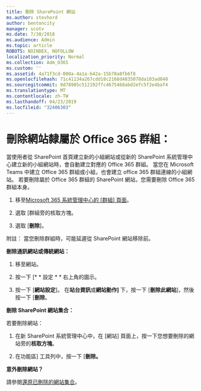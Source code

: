 ```yaml
---
title: 刪除 SharePoint 網站
ms.author: stevhord
author: bentoncity
manager: scotv
ms.date: 7/30/2018
ms.audience: Admin
ms.topic: article
ROBOTS: NOINDEX, NOFOLLOW
localization_priority: Normal
ms.collection: Adm_O365
ms.custom: ''
ms.assetid: 4a71f3cd-000a-4a1a-b42a-15b70a8fb6f8
ms.openlocfilehash: 71c41134a267cdd18c2168d4835078da103ad840
ms.sourcegitcommit: 9d78905c512192ffc4675468abd2efc5f2e4baf4
ms.translationtype: MT
ms.contentlocale: zh-TW
ms.lasthandoff: 04/23/2019
ms.locfileid: "32406303"
---
```

# <a name="delete-sites-that-belong-to-an-office-365-group"></a>刪除網站隸屬於 Office 365 群組：

當使用者從 SharePoint 首頁建立新的小組網站或從新的 SharePoint 系統管理中心建立新的小組網站時，會自動建立對應的 Office 365 群組。 當您在 Microsoft Teams 中建立 Office 365 群組或小組，也會建立 office 365 群組連線的小組網站。 若要刪除屬於 Office 365 群組的 SharePoint 網站，您需要刪除 Office 365 群組本身。 
  
1. 移至[Microsoft 365 系統管理中心的 [群組] 頁面](https://portal.office.com/adminportal/home#/groups)。
    
2. 選取 [群組旁的核取方塊。
    
3. 選取 [**刪除**]。
    
附註： 當您刪除群組時，可能延遲從 SharePoint 網站移除前。
  
**刪除通訊網站或傳統網站：**

1. 移至網站。
  
2. 按一下 [* * 設定 * * 右上角的圖示。 
  
3. 按一下 [**網站設定**]。 在**站台資訊**或**網站動作]** 下，按一下 [**刪除此網站**]，然後按一下 [**刪除**。
  
**刪除 SharePoint 網站集合：**

若要刪除網站：
  
1. 在新 SharePoint 系統管理中心中，在 [網站] 頁面上，按一下您想要刪除的網站旁的**核取方塊**。 
    
2. 在功能區] 工具列中，按一下 [**刪除。**
    
**意外刪除網站？**

請參閱[還原已刪除的網站集合](https://go.microsoft.com/fwlink/?linkid=867660)。
  

